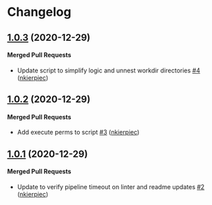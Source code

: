 # Changelog

<!-- latest_release 1.0.3 -->
## [1.0.3](https://github.com/chef/vault-util/tree/1.0.3) (2020-12-29)

#### Merged Pull Requests
- Update script to simplify logic and unnest workdir directories [#4](https://github.com/chef/vault-util/pull/4) ([nkierpiec](https://github.com/nkierpiec))
<!-- latest_release -->

## [1.0.2](https://github.com/chef/vault-util/tree/1.0.2) (2020-12-29)

#### Merged Pull Requests
- Add execute perms to script [#3](https://github.com/chef/vault-util/pull/3) ([nkierpiec](https://github.com/nkierpiec))

## [1.0.1](https://github.com/chef/vault-util/tree/1.0.1) (2020-12-29)

#### Merged Pull Requests
- Update to verify pipeline timeout on linter and readme updates [#2](https://github.com/chef/vault-util/pull/2) ([nkierpiec](https://github.com/nkierpiec))